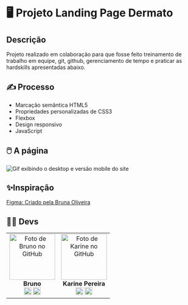 # 🖥️ Projeto Landing Page Dermato

## Descrição
Projeto realizado em colaboração para que fosse feito treinamento de trabalho em equipe, git, github, gerenciamento de tempo e praticar as hardskills apresentadas abaixo.



## ✍️ Processo
- Marcação semântica HTML5
- Propriedades personalizadas de CSS3
- Flexbox  
- Design responsivo
- JavaScript   
    


## 🖱️ A página
<img src="src/images/designer-desktop-e-responsivo.gif" alt="Gif exibindo o desktop e versão mobile do site">   


 ## ✨Inspiração

   <a href="https://www.figma.com/file/7XgNAeqaVzm8m6e51bWXMm/Dermato?node-id=58%3A2&t=yg2m7eFzjPStuSMn-0" alt="Projeto Figma">Figma: </a> <a href="https://www.linkedin.com/in/oliveirabrunati/">Criado pela Bruna Oliveira</a>

## 👩‍💻 Devs
<table align="center">
  <tr>
    <td align="center">
      <div>
        <img src="https://avatars.githubusercontent.com/u/113715030?v=4" width="120px;" alt="Foto de Bruno no GitHub"/><br>
          <b> Bruno </b><br>
            <a href="https://www.linkedin.com/in/brunofrontx/" alt="Linkedin"><img src="https://img.shields.io/badge/LinkedIn-0077B5?style=for-the-badge&logo=linkedin&logoColor=white"/ height="20"></a>
            <a href="https://github.com/BrunoFrontx" alt="GitHub Bruno"><img src="https://img.shields.io/badge/GitHub-100000?style=for-the-badge&logo=github&logoColor=white" height="20"></a>
      </div>
    </td>
    <td align="center">
      <div>
        <img src="https://avatars.githubusercontent.com/u/114251625?s=96&v=4"  width="120px;"  alt="Foto de Karine no GitHub"/><br>
          <b> Karine Pereira </b><br>
            <a href="https://www.linkedin.com/in/devkarine/" alt="Linkedin"><img src="https://img.shields.io/badge/LinkedIn-0077B5?style=for-the-badge&logo=linkedin&logoColor=white"/ height="20"></a>
            <a href="https://github.com/devkarine" alt="Linkedin"><img src="https://img.shields.io/badge/GitHub-100000?style=for-the-badge&logo=github&logoColor=white" height="20"></a>
      </div>
    </td>
  </tr>
</table>